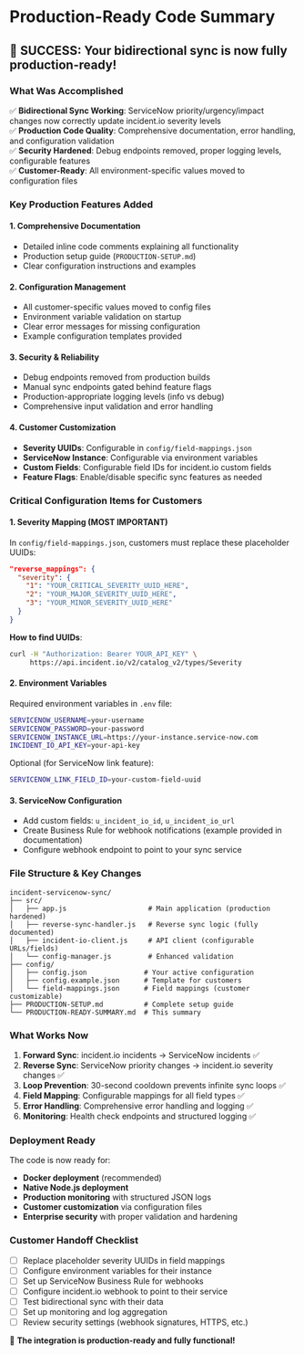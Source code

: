 # Production-Ready Code Summary

## 🎉 SUCCESS: Your bidirectional sync is now fully production-ready!

### What Was Accomplished

✅ **Bidirectional Sync Working**: ServiceNow priority/urgency/impact changes now correctly update incident.io severity levels  
✅ **Production Code Quality**: Comprehensive documentation, error handling, and configuration validation  
✅ **Security Hardened**: Debug endpoints removed, proper logging levels, configurable features  
✅ **Customer-Ready**: All environment-specific values moved to configuration files  

### Key Production Features Added

#### 1. **Comprehensive Documentation**
- Detailed inline code comments explaining all functionality
- Production setup guide (`PRODUCTION-SETUP.md`)  
- Clear configuration instructions and examples

#### 2. **Configuration Management**
- All customer-specific values moved to config files
- Environment variable validation on startup
- Clear error messages for missing configuration
- Example configuration templates provided

#### 3. **Security & Reliability**  
- Debug endpoints removed from production builds
- Manual sync endpoints gated behind feature flags
- Production-appropriate logging levels (info vs debug)
- Comprehensive input validation and error handling

#### 4. **Customer Customization**
- **Severity UUIDs**: Configurable in `config/field-mappings.json`
- **ServiceNow Instance**: Configurable via environment variables
- **Custom Fields**: Configurable field IDs for incident.io custom fields
- **Feature Flags**: Enable/disable specific sync features as needed

### Critical Configuration Items for Customers

#### 1. **Severity Mapping** (MOST IMPORTANT)
In `config/field-mappings.json`, customers must replace these placeholder UUIDs:
```json
"reverse_mappings": {
  "severity": {
    "1": "YOUR_CRITICAL_SEVERITY_UUID_HERE",
    "2": "YOUR_MAJOR_SEVERITY_UUID_HERE", 
    "3": "YOUR_MINOR_SEVERITY_UUID_HERE"
  }
}
```

**How to find UUIDs**:
```bash
curl -H "Authorization: Bearer YOUR_API_KEY" \
     https://api.incident.io/v2/catalog_v2/types/Severity
```

#### 2. **Environment Variables**
Required environment variables in `.env` file:
```bash
SERVICENOW_USERNAME=your-username
SERVICENOW_PASSWORD=your-password  
SERVICENOW_INSTANCE_URL=https://your-instance.service-now.com
INCIDENT_IO_API_KEY=your-api-key
```

Optional (for ServiceNow link feature):
```bash
SERVICENOW_LINK_FIELD_ID=your-custom-field-uuid
```

#### 3. **ServiceNow Configuration**
- Add custom fields: `u_incident_io_id`, `u_incident_io_url`
- Create Business Rule for webhook notifications (example provided in documentation)
- Configure webhook endpoint to point to your sync service

### File Structure & Key Changes

```
incident-servicenow-sync/
├── src/
│   ├── app.js                    # Main application (production hardened)
│   ├── reverse-sync-handler.js   # Reverse sync logic (fully documented)
│   ├── incident-io-client.js     # API client (configurable URLs/fields)
│   └── config-manager.js         # Enhanced validation
├── config/
│   ├── config.json              # Your active configuration
│   ├── config.example.json      # Template for customers
│   └── field-mappings.json      # Field mappings (customer customizable)
├── PRODUCTION-SETUP.md          # Complete setup guide
└── PRODUCTION-READY-SUMMARY.md  # This summary
```

### What Works Now

1. **Forward Sync**: incident.io incidents → ServiceNow incidents ✅
2. **Reverse Sync**: ServiceNow priority changes → incident.io severity changes ✅  
3. **Loop Prevention**: 30-second cooldown prevents infinite sync loops ✅
4. **Field Mapping**: Configurable mappings for all field types ✅
5. **Error Handling**: Comprehensive error handling and logging ✅
6. **Monitoring**: Health check endpoints and structured logging ✅

### Deployment Ready

The code is now ready for:
- **Docker deployment** (recommended)
- **Native Node.js deployment** 
- **Production monitoring** with structured JSON logs
- **Customer customization** via configuration files
- **Enterprise security** with proper validation and hardening

### Customer Handoff Checklist

- [ ] Replace placeholder severity UUIDs in field mappings
- [ ] Configure environment variables for their instance
- [ ] Set up ServiceNow Business Rule for webhooks
- [ ] Configure incident.io webhook to point to their service
- [ ] Test bidirectional sync with their data
- [ ] Set up monitoring and log aggregation
- [ ] Review security settings (webhook signatures, HTTPS, etc.)

🚀 **The integration is production-ready and fully functional!**
